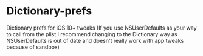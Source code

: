 # Dictionary-prefs
Dictionary prefs for iOS 10+ tweaks
(If you use NSUserDefaults as your way to call from the plist I recommend changing to the Dictionary way as NSUserDefaults is out of date and doesn't really work with app tweaks because of sandbox)
